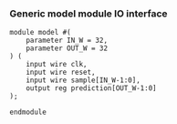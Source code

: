 ### Generic model module IO interface
```
module model #(
    parameter IN_W = 32,
    parameter OUT_W = 32
) (
    input wire clk,
    input wire reset,
    input wire sample[IN_W-1:0],
    output reg prediction[OUT_W-1:0]
);
    
endmodule
```
